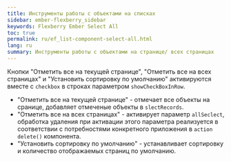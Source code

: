 ```yaml
---
title: Инструменты работы с объектами на списках
sidebar: ember-flexberry_sidebar
keywords: Flexberry Ember Select All
toc: true
permalink: ru/ef_list-component-select-all.html
lang: ru
summary: Инструменты работы с объектами на странице/ всех страницах
---
```


Кнопки "Отметить все на текущей странице", "Отметить все на всех страницах" и "Установить сортировку  по умолчанию" активируются вместе с `checkbox` в строках параметром `showCheckBoxInRow`.

* "Отметить все на текущей странице" - отмечает все объекты на сранице, добавляет отмеченые объекты в `slectRecords`.
* "Отметить все на всех страницах" - активирует параметр `allSeclect`, обработка удаления при активации этого параметра реализуется в соответствии с потребностями конкретного приложения в `action delete()` компонента.
* "Установить сортировку по умолчанию" - устанавливает сортировку и количество отображаемых страниц по умолчанию.
